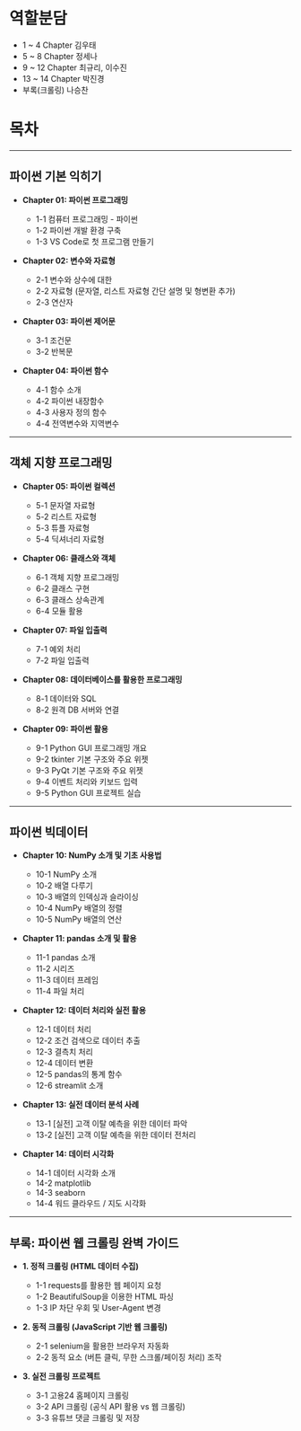 # 역할분담

- 1 ~ 4 Chapter 김우태
- 5 ~ 8 Chapter 정세나
- 9 ~ 12 Chapter 최규리, 이수진
- 13 ~ 14 Chapter 박진경
- 부록(크롤링) 나승찬

# 목차

---

## 파이썬 기본 익히기

- **Chapter 01: 파이썬 프로그래밍**

  - 1-1 컴퓨터 프로그래밍 - 파이썬
  - 1-2 파이썬 개발 환경 구축
  - 1-3 VS Code로 첫 프로그램 만들기

- **Chapter 02: 변수와 자료형**

  - 2-1 변수와 상수에 대한
  - 2-2 자료형 (문자열, 리스트 자료형 간단 설명 및 형변환 추가)
  - 2-3 연산자

- **Chapter 03: 파이썬 제어문**

  - 3-1 조건문
  - 3-2 반복문

- **Chapter 04: 파이썬 함수**
  - 4-1 함수 소개
  - 4-2 파이썬 내장함수
  - 4-3 사용자 정의 함수
  - 4-4 전역변수와 지역변수

---

## 객체 지향 프로그래밍

- **Chapter 05: 파이썬 컬렉션**

  - 5-1 문자열 자료형
  - 5-2 리스트 자료형
  - 5-3 튜플 자료형
  - 5-4 딕셔너리 자료형

- **Chapter 06: 클래스와 객체**

  - 6-1 객체 지향 프로그래밍
  - 6-2 클래스 구현
  - 6-3 클래스 상속관계
  - 6-4 모듈 활용

- **Chapter 07: 파일 입출력**

  - 7-1 예외 처리
  - 7-2 파일 입출력

- **Chapter 08: 데이터베이스를 활용한 프로그래밍**

  - 8-1 데이터와 SQL
  - 8-2 원격 DB 서버와 연결

- **Chapter 09: 파이썬 활용**
  - 9-1 Python GUI 프로그래밍 개요
  - 9-2 tkinter 기본 구조와 주요 위젯
  - 9-3 PyQt 기본 구조와 주요 위젯
  - 9-4 이벤트 처리와 키보드 입력
  - 9-5 Python GUI 프로젝트 실습

---

## 파이썬 빅데이터

- **Chapter 10: NumPy 소개 및 기초 사용법**

  - 10-1 NumPy 소개
  - 10-2 배열 다루기
  - 10-3 배열의 인덱싱과 슬라이싱
  - 10-4 NumPy 배열의 정렬
  - 10-5 NumPy 배열의 연산

- **Chapter 11: pandas 소개 및 활용**

  - 11-1 pandas 소개
  - 11-2 시리즈
  - 11-3 데이터 프레임
  - 11-4 파일 처리

- **Chapter 12: 데이터 처리와 실전 활용**

  - 12-1 데이터 처리
  - 12-2 조건 검색으로 데이터 추출
  - 12-3 결측치 처리
  - 12-4 데이터 변환
  - 12-5 pandas의 통계 함수
  - 12-6 streamlit 소개

- **Chapter 13: 실전 데이터 분석 사례**

  - 13-1 [실전] 고객 이탈 예측을 위한 데이터 파악
  - 13-2 [실전] 고객 이탈 예측을 위한 데이터 전처리

- **Chapter 14: 데이터 시각화**
  - 14-1 데이터 시각화 소개
  - 14-2 matplotlib
  - 14-3 seaborn
  - 14-4 워드 클라우드 / 지도 시각화

---

## 부록: 파이썬 웹 크롤링 완벽 가이드

- **1. 정적 크롤링 (HTML 데이터 수집)**

  - 1-1 requests를 활용한 웹 페이지 요청
  - 1-2 BeautifulSoup을 이용한 HTML 파싱
  - 1-3 IP 차단 우회 및 User-Agent 변경

- **2. 동적 크롤링 (JavaScript 기반 웹 크롤링)**

  - 2-1 selenium을 활용한 브라우저 자동화
  - 2-2 동적 요소 (버튼 클릭, 무한 스크롤/페이징 처리) 조작

- **3. 실전 크롤링 프로젝트**
  - 3-1 고용24 홈페이지 크롤링
  - 3-2 API 크롤링 (공식 API 활용 vs 웹 크롤링)
  - 3-3 유튜브 댓글 크롤링 및 저장 
